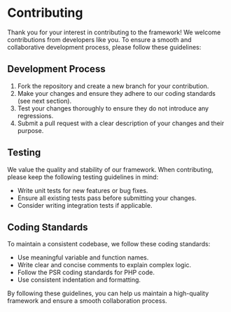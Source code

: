 # Contributing

Thank you for your interest in contributing to the framework! We welcome contributions from developers like you. To ensure a smooth and collaborative development process, please follow these guidelines:

## Development Process

1. Fork the repository and create a new branch for your contribution.
2. Make your changes and ensure they adhere to our coding standards (see next section).
3. Test your changes thoroughly to ensure they do not introduce any regressions.
4. Submit a pull request with a clear description of your changes and their purpose.

## Testing

We value the quality and stability of our framework. When contributing, please keep the following testing guidelines in mind:

- Write unit tests for new features or bug fixes.
- Ensure all existing tests pass before submitting your changes.
- Consider writing integration tests if applicable.

## Coding Standards

To maintain a consistent codebase, we follow these coding standards:

- Use meaningful variable and function names.
- Write clear and concise comments to explain complex logic.
- Follow the PSR coding standards for PHP code.
- Use consistent indentation and formatting.

By following these guidelines, you can help us maintain a high-quality framework and ensure a smooth collaboration process.
